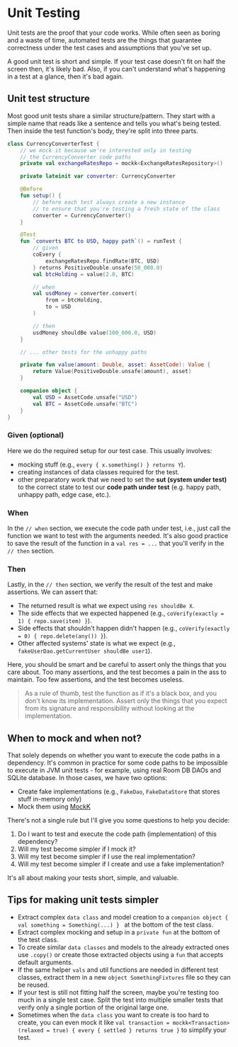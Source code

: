 # Unit Testing

Unit tests are the proof that your code works. While often seen as boring and a waste of time, 
automated tests are the things that guarantee correctness under the test cases and
assumptions that you've set up.

A good unit test is short and simple. If your test case doesn't fit 
on half the screen then, it's likely bad. Also, if you can't understand what's happening
in a test at a glance, then it's bad again.

## Unit test structure

Most good unit tests share a similar structure/pattern. They start with a simple
name that reads like a sentence and tells you what's being tested. Then inside
the test function's body, they're split into three parts.

```kotlin
class CurrencyConverterTest {
    // we mock it because we're interested only in testing
    // the CurrencyConverter code paths
    private val exchangeRatesRepo = mockk<ExchangeRatesRepository>()

    private lateinit var converter: CurrencyConverter

    @Before
    fun setup() {
        // before each test always create a new instance
        // to ensure that you're testing a fresh state of the class
        converter = CurrencyConverter()
    }

    @Test
    fun `converts BTC to USD, happy path`() = runTest {
        // given
        coEvery {
            exchangeRatesRepo.findRate(BTC, USD)
        } returns PositiveDouble.unsafe(50_000.0)
        val btcHolding = value(2.0, BTC)

        // when
        val usdMoney = converter.convert(
            from = btcHolding,
            to = USD
        )

        // then
        usdMoney shouldBe value(100_000.0, USD)
    }

    // ... other tests for the unhappy paths

    private fun value(amount: Double, asset: AssetCode): Value {
        return Value(PositiveDouble.unsafe(amount), asset)
    }

    companion object {
        val USD = AssetCode.unsafe("USD")
        val BTC = AssetCode.unsafe("BTC")
    }
}
```

### Given (optional)

Here we do the required setup for our test case. This usually involves:
- mocking stuff (e.g., `every { x.something() } returns Y`).
- creating instances of data classes required for the test.
- other preparatory work that we need to set the **sut (system under test)**
to the correct state to test our **code path under test** (e.g. happy path, unhappy path, edge case, etc.).

### When

In the `// when` section, we execute the code path under test, i.e., just call the function we want to test with the arguments needed.
It's also good practice to save the result of the function in a `val res = ...` that you'll verify in the `// then` section.

### Then

Lastly, in the `// then` section, we verify the result of the test and make assertions. We can assert that:

- The returned result is what we expect using `res shouldBe X`.
- The side effects that we expected happened (e.g., `coVerify(exactly = 1) { repo.save(item) }`).
- Side effects that shouldn't happen didn't happen (e.g., `coVerify(exactly = 0) { repo.delete(any()) }`).
- Other affected systems' state is what we expect (e.g., `fakeUserDao.getCurrentUser shouldBe user1`).

Here, you should be smart and be careful to assert only the things that you care about.
Too many assertions, and the test becomes a pain in the ass to maintain.
Too few assertions, and the test becomes useless.

> As a rule of thumb, test the function as if it's a black box, and you don't know its implementation.
> Assert only the things that you expect from its signature and responsibility without looking at the implementation.

## When to mock and when not?

That solely depends on whether you want to execute the code paths in a dependency.
It's common in practice for some code paths to be impossible to execute in JVM unit tests - for example, using real Room DB DAOs and SQLite database.
In those cases, we have two options:
- Create fake implementations (e.g., `FakeDao`, `FakeDataStore` that stores stuff in-memory only)
- Mock them using [MockK](https://mockk.io/)

There's not a single rule but I'll give you some questions to help you decide:
1. Do I want to test and execute the code path (implementation) of this dependency?
2. Will my test become simpler if I mock it?
3. Will my test become simpler if I use the real implementation?
4. Will my test become simpler if I create and use a fake implementation?

It's all about making your tests short, simple, and valuable.

## Tips for making unit tests simpler

- Extract complex `data class` and model creation to a `companion object { val something = Something(...) } ` at the bottom of the test class.
- Extract complex mocking and setup in a `private fun` at the bottom of the test class.
- To create similar `data classes` and models to the already extracted ones use `.copy()` or create those extracted objects using a `fun` that accepts default arguments.
- If the same helper `vals` and util functions are needed in different test classes, extract them in a new `object SomethingFixtures` file so they can be reused.
- If your test is still not fitting half the screen, maybe you're testing too much in a single test case. Split the test into multiple smaller tests that verify only a single portion of the original large one.
- Sometimes when the `data class` you want to create is too hard to create, you can even mock it like `val transaction = mockk<Transaction>(relaxed = true) { every { settled } returns true }` to simplify your test.
